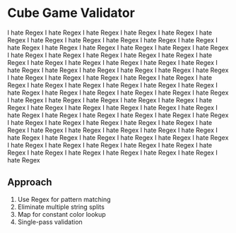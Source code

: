 # Cube Game Validator

I hate Regex
I hate Regex
I hate Regex
I hate Regex
I hate Regex
I hate Regex
I hate Regex
I hate Regex
I hate Regex
I hate Regex
I hate Regex
I hate Regex
I hate Regex
I hate Regex
I hate Regex
I hate Regex
I hate Regex
I hate Regex
I hate Regex
I hate Regex
I hate Regex
I hate Regex
I hate Regex
I hate Regex
I hate Regex
I hate Regex
I hate Regex
I hate Regex
I hate Regex
I hate Regex
I hate Regex
I hate Regex
I hate Regex
I hate Regex
I hate Regex
I hate Regex
I hate Regex
I hate Regex
I hate Regex
I hate Regex
I hate Regex
I hate Regex
I hate Regex
I hate Regex
I hate Regex
I hate Regex
I hate Regex
I hate Regex
I hate Regex
I hate Regex
I hate Regex
I hate Regex
I hate Regex
I hate Regex
I hate Regex
I hate Regex
I hate Regex
I hate Regex
I hate Regex
I hate Regex
I hate Regex
I hate Regex
I hate Regex
I hate Regex
I hate Regex
I hate Regex
I hate Regex
I hate Regex
I hate Regex
I hate Regex
I hate Regex
I hate Regex
I hate Regex
I hate Regex
I hate Regex
I hate Regex
I hate Regex
I hate Regex
I hate Regex
I hate Regex
I hate Regex
I hate Regex
I hate Regex
I hate Regex
I hate Regex
I hate Regex
I hate Regex
I hate Regex
I hate Regex
I hate Regex
I hate Regex
I hate Regex
I hate Regex
I hate Regex
I hate Regex
I hate Regex
I hate Regex


## Approach
1. Use Regex for pattern matching
2. Eliminate multiple string splits
3. Map for constant color lookup
4. Single-pass validation
